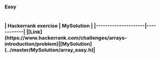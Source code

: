 <H3>Easy<H3><br>
| Hackerrank exercise | MySolution |
|---------------------|------------|
|[Link](https://www.hackerrank.com/challenges/arrays-introduction/problem)|[MySolution](../master/MySolution/array_easy.h)|